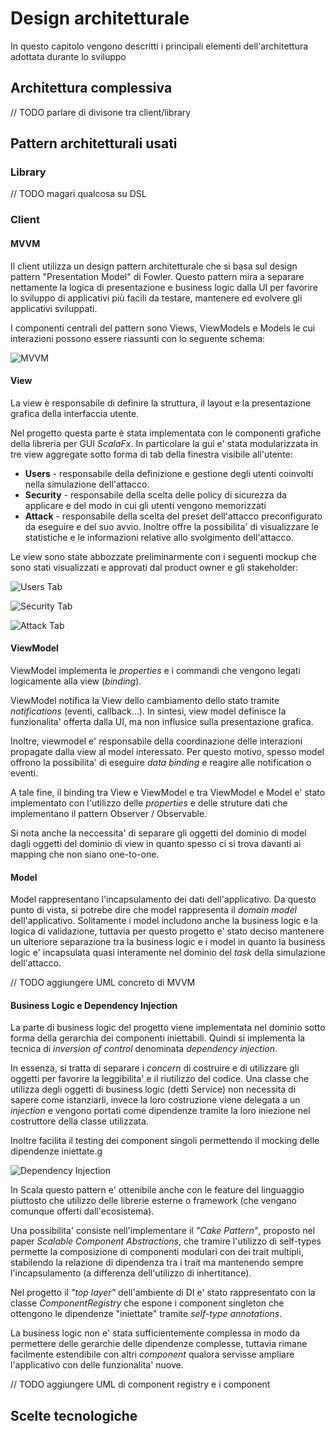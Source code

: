 # Design architetturale

In questo capitolo vengono descritti i principali elementi dell'architettura adottata
durante lo sviluppo

## Architettura complessiva

// TODO parlare di divisone tra client/library

## Pattern architetturali usati

### Library

// TODO magari qualcosa su DSL

### Client

#### MVVM

Il client utilizza un design pattern architetturale che si basa sul design pattern "Presentation Model" di Fowler.
Questo pattern mira a separare nettamente la logica di presentazione e business logic dalla UI per favorire 
lo sviluppo di applicativi più facili da testare, mantenere ed evolvere gli applicativi sviluppati.

I componenti centrali del pattern sono Views, ViewModels e Models le cui interazioni possono essere riassunti
con lo seguente schema:

![MVVM](/pps-2021-authsim/assets/images/mvvm.png)

#### View

La view è responsabile di definire la struttura, il layout e la presentazione grafica della interfaccia utente.

Nel progetto questa parte è stata implementata con le componenti grafiche della libreria per GUI *ScalaFx*.
In particolare la gui e' stata modularizzata in tre view aggregate sotto forma di tab della finestra visibile all'utente:

- **Users** - responsabile della definizione e gestione degli utenti coinvolti nella simulazione dell'attacco.
- **Security** - responsabile della scelta delle policy di sicurezza da applicare e del modo in cui gli utenti vengono memorizzati
- **Attack** - responsabile della scelta del preset dell'attacco preconfigurato da eseguire e del suo avvio. Inoltre offre la possibilita' di visualizzare le
statistiche e le informazioni relative allo svolgimento dell'attacco.

Le view sono state abbozzate preliminarmente con i seguenti mockup che sono stati visualizzati e approvati dal product owner e gli stakeholder:

![Users Tab](/pps-2021-authsim/assets/images/users.png)

![Security Tab](/pps-2021-authsim/assets/images/security.png)

![Attack Tab](/pps-2021-authsim/assets/images/attack.png)

#### ViewModel

ViewModel implementa le *properties* e i commandi che vengono legati logicamente alla view (*binding*).

ViewModel notifica la View dello cambiamento dello stato tramite *notifications* (eventi, callback...).
In sintesi, view model definisce la funzionalita' offerta dalla UI, ma non influsice sulla presentazione grafica.

Inoltre, viewmodel e' responsabile della coordinazione delle interazioni propagate dalla view al model interessato.
Per questo motivo, spesso model offrono la possibilita' di eseguire *data binding* e reagire alle notification o eventi.

A tale fine, il binding tra View e ViewModel e tra ViewModel e Model e' stato implementato con l'utilizzo delle *properties* e delle struture dati
che implementano il pattern Observer / Observable.

Si nota anche la neccessita' di separare gli oggetti del dominio di model dagli oggetti del dominio di view in quanto spesso ci si trova davanti ai mapping che non siano one-to-one.

#### Model

Model rappresentano l'incapsulamento dei dati dell'applicativo. Da questo punto di vista, si potrebe dire che model rappresenta il *domain model* dell'applicativo.
Solitamente i model includono anche la business logic e la logica di validazione, tuttavia per questo progetto e' stato deciso mantenere un ulteriore separazione tra la business logic e i model
in quanto la business logic e' incapsulata quasi interamente nel dominio del *task* della simulazione dell'attacco.

// TODO aggiungere UML concreto di MVVM

#### Business Logic e Dependency Injection

La parte di business logic del progetto viene implementata nel dominio sotto forma della gerarchia dei 
componenti iniettabili. Quindi si implementa la tecnica di *inversion of control* denominata *dependency injection*.

In essenza, si tratta di separare i *concern* di costruire e di utilizzare gli oggetti per favorire la leggibilita' e il riutilizzo del codice.
Una classe che utilizza degli oggetti di business logic (detti Service) non necessita di sapere come istanziarli, invece la loro costruzione 
viene delegata a un *injection* e vengono portati come dipendenze tramite la loro iniezione nel costruttore della classe utilizzata.

Inoltre facilita il testing dei component singoli permettendo il mocking delle dipendenze iniettate.g

![Dependency Injection](/pps-2021-authsim/assets/images/attack.png)

In Scala questo pattern e' ottenibile anche con le feature del linguaggio piuttosto che utilizzo delle librerie esterne o framework (che vengano comunque offerti dall'ecosistema).

Una possibilita' consiste nell'implementare il *"Cake Pattern"*, proposto nel paper *Scalable Component Abstractions*, che 
tramire l'utilizzo di self-types permette la composizione di componenti modulari con dei trait multipli, stabilendo la relazione
di dipendenza tra i trait ma mantenendo sempre l'incapsulamento (a differenza dell'utilizzo di inhertitance).

Nel progetto il *"top layer"* dell'ambiente di DI e' stato rappresentato con la classe *ComponentRegistry* che espone i component singleton che ottengono le dipendenze "iniettate" tramite
*self-type annotations*.

La business logic non e' stata sufficientemente complessa in modo da permettere delle gerarchie delle dipendenze complesse, tuttavia rimane facilmente
estendibile con altri *component* qualora servisse ampliare l'applicativo con delle funzionalita' nuove.

// TODO aggiungere UML di component registry e i component

## Scelte tecnologiche

